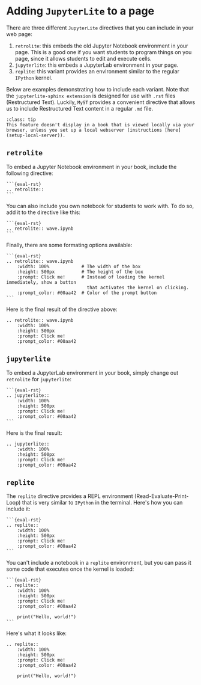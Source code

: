 # Adding `JupyterLite` to a page

There are three different `JupyterLite` directives that you can include in your web page:

1. `retrolite`: this embeds the old Jupyter Notebook environment in your page. This is a good one if you want students to program things on you page, since it allows students to edit and execute cells.
2. `jupyterlite`: this embeds a JupyterLab environment in your page. 
3. `replite`: this variant provides an environment similar to the regular `IPython` kernel. 

Below are examples demonstrating how to include each variant. Note that the `jupyterlite-sphinx extension` is designed for use with `.rst` files (Restructured Text). Luckily, `MyST` provides a convenient directive that allows us to include Restructured Text content in a regular `.md` file. 


```{admonition} Note
:class: tip
This feature doesn't display in a book that is viewed locally via your browser, unless you set up a local webserver (instructions [here](setup-local-server)).
```

## `retrolite`

To embed a Jupyter Notebook environment in your book, include the following directive:

    ```{eval-rst}
    .. retrolite::
    ```

You can also include you own notebook for students to work with. To do so, add it to the directive like this:

    ```{eval-rst}
    .. retrolite:: wave.ipynb
    ```

Finally, there are some formating options available:

    ```{eval-rst}
    .. retrolite:: wave.ipynb
        :width: 100%            # The width of the box
        :height: 500px          # The height of the box
        :prompt: Click me!      # Instead of loading the kernel immediately, show a button 
                                  that activates the kernel on clicking. 
        :prompt_color: #00aa42  # Color of the prompt button
    ```

Here is the final result of the directive above:

```{eval-rst}
.. retrolite:: wave.ipynb
    :width: 100%
    :height: 500px
    :prompt: Click me!
    :prompt_color: #00aa42
```

## `jupyterlite`

To embed a JupyterLab environment in your book, simply change out `retrolite` for `jupyterlite`:

    ```{eval-rst}
    .. jupyterlite::
        :width: 100%
        :height: 500px
        :prompt: Click me!
        :prompt_color: #00aa42
    ```

Here is the final result:

```{eval-rst}
.. jupyterlite:: 
    :width: 100%
    :height: 500px
    :prompt: Click me!
    :prompt_color: #00aa42
```

## `replite`

The `replite` directive provides a REPL environment (Read-Evaluate-Print-Loop) that is very similar to `IPython` in the terminal. Here's how you can include it:

    ```{eval-rst}
    .. replite::
        :width: 100%
        :height: 500px
        :prompt: Click me!
        :prompt_color: #00aa42
    ```

You can't include a notebook in a `replite` environment, but you can pass it some code that executes once the kernel is loaded:

    ```{eval-rst}
    .. replite::
        :width: 100%
        :height: 500px
        :prompt: Click me!
        :prompt_color: #00aa42

        print("Hello, world!")
    ```

Here's what it looks like:

```{eval-rst}
.. replite::
    :width: 100%
    :height: 500px
    :prompt: Click me!
    :prompt_color: #00aa42

    print("Hello, world!")
```